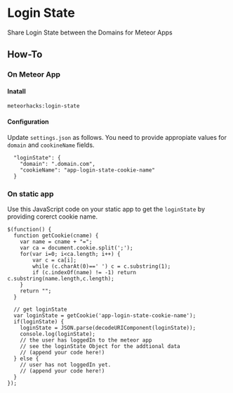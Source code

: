 # Login State

Share Login State between the Domains for Meteor Apps

## How-To

### On Meteor App

#### Inatall

`meteorhacks:login-state`

#### Configuration

Update `settings.json` as follows. You need to provide appropiate values for `domain` and `cookineName` fields.

```
  "loginState": {
    "domain": ".domain.com",
    "cookieName": "app-login-state-cookie-name"
  }
```

### On static app

Use this JavaScript code on your static app to get the `loginState` by providing corerct cookie name.

```
$(function() {
  function getCookie(cname) {
    var name = cname + "=";
    var ca = document.cookie.split(';');
    for(var i=0; i<ca.length; i++) {
        var c = ca[i];
        while (c.charAt(0)==' ') c = c.substring(1);
        if (c.indexOf(name) != -1) return c.substring(name.length,c.length);
    }
    return "";
  }
  
  // get loginState
  var loginState = getCookie('app-login-state-cookie-name');
  if(loginState) {
    loginState = JSON.parse(decodeURIComponent(loginState));
    console.log(loginState);
    // the user has loggedIn to the meteor app
    // see the loginState Object for the addtional data
    // (append your code here!)
  } else {
    // user has not loggedIn yet.
    // (append your code here!) 
  }
});
```